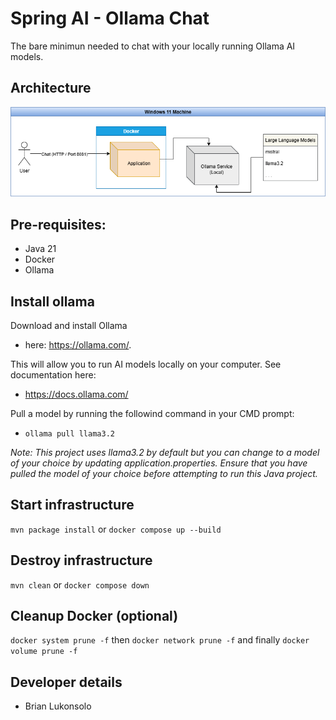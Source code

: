 # Spring AI - Ollama Chat
The bare minimun needed to chat with your locally running Ollama AI models.

## Architecture
<p align="center">
  <a href="documents/architecture.png">
    <img src="documents/architecture.png" alt="Architecture" width="600">
  </a>
</p>

## Pre-requisites:

- Java 21
- Docker
- Ollama

## Install ollama

Download and install Ollama
-  here: https://ollama.com/. 

This will allow you to run AI models locally on your computer. See documentation here:
- https://docs.ollama.com/

Pull a model by running the followind command in your CMD prompt:
- ```ollama pull llama3.2```

_Note: This project uses llama3.2 by default but you can change to a model of your choice by updating application.properties. Ensure that you have pulled the model of your choice before attempting to run this Java project._

## Start infrastructure
```mvn package install```
or
```docker compose up --build```

## Destroy infrastructure
```mvn clean```
or
```docker compose down```

## Cleanup Docker (optional)
```docker system prune -f```
then
```docker network prune -f```
and finally
```docker volume prune -f```

## Developer details
- Brian Lukonsolo
